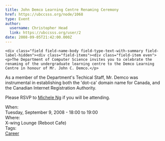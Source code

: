 ```yaml
---
title: John Demco Learning Centre Renaming Ceremony 
href: https://ubccsss.org/node/1068
type: Event
author:
  username: Christopher Head
  link: https://ubccsss.org/user/2
date: 2008-09-05T21:42:00.000Z
---
```



    <div class="field field-name-body field-type-text-with-summary field-label-hidden"><div class="field-items"><div class="field-item even"><p>The Department of Computer Science invites you to celebrate the renaming of the undergraduate learning centre to the Demco Learning Centre in honour of Mr. John C. Demco.</p>
<p>As a member of the Department&apos;s Techical Staff, Mr. Demco was instrumental in establishing both the &apos;dot-ca&apos; domain name for Canada, and the Canadian Internet Registration Authority.</p>
<p>Please RSVP to <a href="/cdn-cgi/l/email-protection#ec81828bac8f9fc2998e8fc28f8d">Michele Ng</a> if you will be attending.</p>
</div></div></div><div class="field field-name-field-dates field-type-datetime field-label-above"><div class="field-label">When:&#xA0;</div><div class="field-items"><div class="field-item even"><span class="date-display-single">Tuesday, September 9, 2008 - <span class="date-display-range"><span class="date-display-start">18:00</span> to <span class="date-display-end">19:00</span></span></span></div></div></div><div class="field field-name-field-location field-type-text field-label-above"><div class="field-label">Where:&#xA0;</div><div class="field-items"><div class="field-item even">X-wing Lounge (Reboot Cafe)</div></div></div>    <footer>
    <div class="field field-name-field-tags field-type-taxonomy-term-reference field-label-above"><div class="field-label">Tags:&#xA0;</div><div class="field-items"><div class="field-item even"><a href="/career">Career</a></div></div></div>      </footer>
    